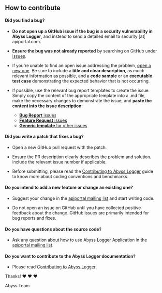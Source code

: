 ## How to contribute

#### **Did you find a bug?**

* **Do not open up a GitHub issue if the bug is a security vulnerability
  in Abyss Logger**, and instead to send a detailed email to security [at] apiportal.com.

* **Ensure the bug was not already reported** by searching on GitHub under [Issues](https://github.com/apiportal/abyss-logger/issues).

* If you're unable to find an open issue addressing the problem, [open a new one](https://github.com/apiportal/abyss-logger/issues/new). Be sure to include a **title and clear description**, as much relevant information as possible, and a **code sample** or an **executable test case** demonstrating the expected behavior that is not occurring.

* If possible, use the relevant bug report templates to create the issue. Simply copy the content of the appropriate template into a .md file, make the necessary changes to demonstrate the issue, and **paste the content into the issue description**:
  * [**Bug Report** issues](https://github.com/apiportal/abyss-logger/blob/master/.github/ISSUE_TEMPLATE/bug_report.md)
  * [**Feature Request** issues](https://github.com/apiportal/abyss-logger/blob/master/.github/ISSUE_TEMPLATE/feature_request.md)
  * [**Generic template** for other issues](https://github.com/apiportal/abyss-logger/blob/master/.github/ISSUE_TEMPLATE/custom.md)

#### **Did you write a patch that fixes a bug?**

* Open a new GitHub pull request with the patch.

* Ensure the PR description clearly describes the problem and solution. Include the relevant issue number if applicable.

* Before submitting, please read the [Contributing to Abyss Logger](https://github.com/apiportal/abyss-logger/blob/master/contributing.md) guide to know more about coding conventions and benchmarks.

#### **Do you intend to add a new feature or change an existing one?**

* Suggest your change in the [apiportal mailing list](https://groups.google.com/forum/#!forum/apiportal) and start writing code.

* Do not open an issue on GitHub until you have collected positive feedback about the change. GitHub issues are primarily intended for bug reports and fixes.

#### **Do you have questions about the source code?**

* Ask any question about how to use Abyss Logger Application in the [apiportal mailing list](https://groups.google.com/forum/#!forum/apiportal).

#### **Do you want to contribute to the Abyss Logger documentation?**

* Please read [Contributing to Abyss Logger](https://github.com/apiportal/abyss-logger/blob/master/CONTRIBUTING.md).


Thanks! :heart: :heart: :heart:

Abyss Team